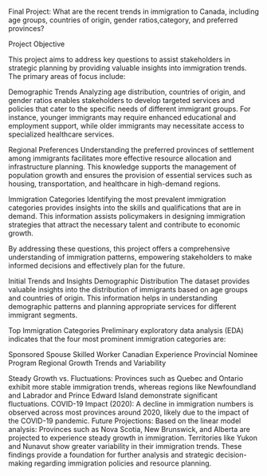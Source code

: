 Final Project: What are the recent trends in immigration to Canada, including age groups, countries of origin, gender ratios,category, and preferred provinces?

Project Objective

This project aims to address key questions to assist stakeholders in strategic planning by providing valuable insights into immigration trends. The primary areas of focus include:

Demographic Trends
Analyzing age distribution, countries of origin, and gender ratios enables stakeholders to develop targeted services and policies that cater to the specific needs of different immigrant groups. For instance, younger immigrants may require enhanced educational and employment support, while older immigrants may necessitate access to specialized healthcare services.

Regional Preferences
Understanding the preferred provinces of settlement among immigrants facilitates more effective resource allocation and infrastructure planning. This knowledge supports the management of population growth and ensures the provision of essential services such as housing, transportation, and healthcare in high-demand regions.

Immigration Categories
Identifying the most prevalent immigration categories provides insights into the skills and qualifications that are in demand. This information assists policymakers in designing immigration strategies that attract the necessary talent and contribute to economic growth.

By addressing these questions, this project offers a comprehensive understanding of immigration patterns, empowering stakeholders to make informed decisions and effectively plan for the future.




Initial Trends and Insights
Demographic Distribution
The dataset provides valuable insights into the distribution of immigrants based on age groups and countries of origin. This information helps in understanding demographic patterns and planning appropriate services for different immigrant segments.

Top Immigration Categories
Preliminary exploratory data analysis (EDA) indicates that the four most prominent immigration categories are:

Sponsored Spouse
Skilled Worker
Canadian Experience
Provincial Nominee Program
Regional Growth Trends and Variability

Steady Growth vs. Fluctuations: Provinces such as Quebec and Ontario exhibit more stable immigration trends, whereas regions like Newfoundland and Labrador and Prince Edward Island demonstrate significant fluctuations.
COVID-19 Impact (2020): A decline in immigration numbers is observed across most provinces around 2020, likely due to the impact of the COVID-19 pandemic.
Future Projections: Based on the linear model analysis:
Provinces such as Nova Scotia, New Brunswick, and Alberta are projected to experience steady growth in immigration.
Territories like Yukon and Nunavut show greater variability in their immigration trends.
These findings provide a foundation for further analysis and strategic decision-making regarding immigration policies and resource planning.

